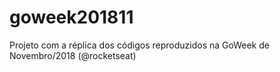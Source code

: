 # goweek201811
Projeto com a réplica dos códigos reproduzidos na GoWeek de Novembro/2018 (@rocketseat)
